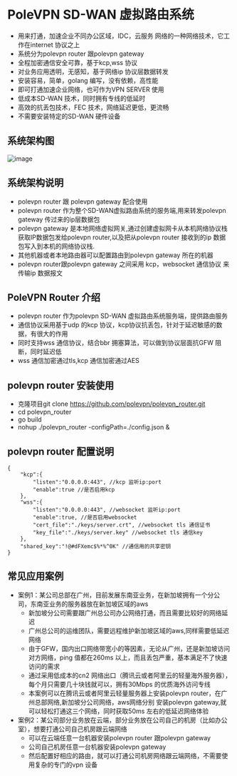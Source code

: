 # PoleVPN SD-WAN 虚拟路由系统
* 用来打通，加速企业不同办公区域，IDC，云服务 网络的一种网络技术，它工作在internet 协议之上
* 系统分为polevpn router 跟polevpn gateway
* 全程加密通信安全可靠，基于kcp,wss 协议
* 对业务应用透明，无感知，基于网络ip 协议层数据转发
* 安装容易，简单，golang 编写，没有依赖，高性能
* 即可打通加速企业网络，也可作为VPN SERVER 使用
* 低成本SD-WAN 技术，同时拥有专线的低延时
* 高效的抗丢包技术，FEC 技术，网络延迟更低，更流畅
* 不需要安装特定的SD-WAN 硬件设备

## 系统架构图

![image](https://raw.githubusercontent.com/polevpn/polevpn_router/main/architecture.png)

## 系统架构说明
* polevpn router 跟 polevpn gateway 配合使用
* polevpn router 作为整个SD-WAN虚拟路由系统的服务端,用来转发polevpn gateway 传过来的ip层数据包
* polevpn gateway 是本地网络虚拟网关,通过创建虚拟网卡从本机网络协议栈获取IP数据包发给polevpn router,以及把从polevpn router 接收到的ip 数据包写入到本机的网络协议栈.
* 其他机器或者本地路由器可以配置路由到polevpn gateway 所在的机器
* polevpn router跟polevpn gateway 之间采用 kcp，websocket 通信协议 来传输ip 数据报文

## PoleVPN Router 介绍
* polevpn router 作为polevpn SD-WAN 虚拟路由系统服务端，提供路由服务
* 通信协议采用基于udp 的kcp 协议，kcp协议抗丢包，针对于延迟敏感的数据，有很大的作用
* 同时支持wss 通信协议，结合bbr 拥塞算法，可以做到协议层面抗GFW 阻断，同时延迟低
* wss 通信加密通过tls,kcp 通信加密通过AES


## polevpn router 安装使用
* 克隆项目git clone https://github.com/polevpn/polevpn_router.git
* cd polevpn_router
* go build
* nohup ./polevpn_router -configPath=./config.json &

## polevpn router 配置说明
```
{
    "kcp":{
        "listen":"0.0.0.0:443", //kcp 监听ip:port
        "enable":true //是否启用kcp 
    },
    "wss":{
        "listen":"0.0.0.0:443", //websocket 监听ip:port
        "enable":true, //是否启用websocket
        "cert_file":"./keys/server.crt", //websocket tls 通信证书
        "key_file":"./keys/server.key" //websocket tls 通信key
    },
    "shared_key":"!@#dFXemc$%*%^0K" //通信用的共享密钥
}
```
## 常见应用案例
- 案例1：某公司总部在广州，目前发展东南亚业务，在新加坡拥有一个分公司，东南亚业务的服务器放在新加坡区域的aws
    -  新加坡分公司需要跟广州总公司办公网络打通，而且需要比较好的网络延迟
    -  广州总公司的运维团队，需要远程维护新加坡区域的aws,同样需要低延迟网络
    -  由于GFW，国内出口网络带宽小的等因素，无论从广州，还是新加坡访问对方网络，ping 值都在260ms 以上，而且丢包严重，基本满足不了快速访问的需求
    -  通过采用低成本的cn2 网络出口（腾讯云或者阿里云的轻量海外服务器），每个月只需要几十块钱就可以，拥有30Mbps 的优质海外访问专线
    -  本案例可以在腾讯云或者阿里云轻量服务器上安装polevpn router，在广州总部网络,新加坡分公司网络，aws网络分别 安装polevpn gateway,就可以轻松打通这三个网络，同时获取50ms 左右的低延迟网络体验
- 案例2：某公司部分业务放在云端，部分业务放在公司自己的机房（比如办公室），想要打通公司自己机房跟云端网络
    - 可以在云端任意一台机器安装polevpn router 跟polevpn gateway 
    - 公司自己机房任意一台机器安装polevpn gateway 
    - 然后配置好相应的路由，就可以打通公司机房网络跟云端网络，不需要使用复杂的专门的vpn 设备
  
